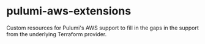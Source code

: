 # pulumi-aws-extensions
Custom resources for Pulumi's AWS support to fill in the gaps in the support from the underlying Terraform provider.
